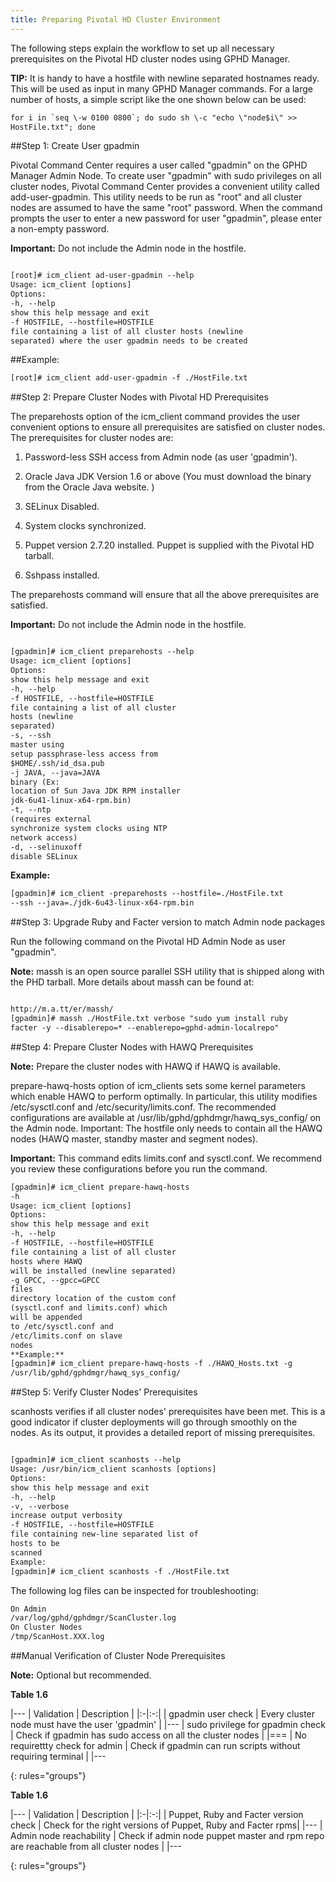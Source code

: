```yaml
---
title: Preparing Pivotal HD Cluster Environment
---
```


The following steps explain the workflow to set up all necessary prerequisites on the
Pivotal HD cluster nodes using GPHD Manager.

**TIP:** It is handy to have a hostfile with newline separated hostnames ready. This will
         be used as input in many GPHD Manager commands. For a large number of hosts, a
         simple script like the one shown below can be used:

```xml
for i in `seq \-w 0100 0800`; do sudo sh \-c "echo \"node$i\" >>
HostFile.txt"; done
```


##Step 1: Create User gpadmin


Pivotal Command Center requires a user called "gpadmin" on the GPHD Manager
Admin Node. To create user "gpadmin" with sudo privileges on all cluster nodes,
Pivotal Command Center provides a convenient utility called add-user-gpadmin. This
utility needs to be run as "root" and all cluster nodes are assumed to have the same
"root" password. When the command prompts the user to enter a new password for
user "gpadmin", please enter a non-empty password.

**Important:** Do not include the Admin node in the hostfile.

```xml

[root]# icm_client ad-user-gpadmin --help
Usage: icm_client [options]
Options:
-h, --help
show this help message and exit
-f HOSTFILE, --hostfile=HOSTFILE
file containing a list of all cluster hosts (newline
separated) where the user gpadmin needs to be created

```
##Example:

```xml
[root]# icm_client add-user-gpadmin -f ./HostFile.txt

```

##Step 2: Prepare Cluster Nodes with Pivotal HD Prerequisites


The preparehosts option of the icm_client command provides the user convenient
options to ensure all prerequisites are satisfied on cluster nodes. The prerequisites for
cluster nodes are:

1.	Password-less SSH access from Admin node (as user 'gpadmin').

2. 	Oracle Java JDK Version 1.6 or above (You must download the binary from the
  	Oracle Java website. )

3. 	SELinux Disabled.

4. 	System clocks synchronized.

5. 	Puppet version 2.7.20 installed. Puppet is supplied with the Pivotal HD tarball.

6. 	Sshpass installed.

The preparehosts command will ensure that all the above prerequisites are satisfied.

**Important:** Do not include the Admin node in the hostfile.

```xml

[gpadmin]# icm_client preparehosts --help
Usage: icm_client [options]
Options:
show this help message and exit
-h, --help
-f HOSTFILE, --hostfile=HOSTFILE
file containing a list of all cluster
hosts (newline
separated)
-s, --ssh
master using
setup passphrase-less access from
$HOME/.ssh/id_dsa.pub
-j JAVA, --java=JAVA
binary (Ex:
location of Sun Java JDK RPM installer
jdk-6u41-linux-x64-rpm.bin)
-t, --ntp
(requires external
synchronize system clocks using NTP
network access)
-d, --selinuxoff
disable SELinux
```

**Example:**

```xml
[gpadmin]# icm_client -preparehosts --hostfile=./HostFile.txt
--ssh --java=./jdk-6u43-linux-x64-rpm.bin

```

##Step 3: Upgrade Ruby and Facter version to match Admin node packages

Run the following command on the Pivotal HD Admin Node as user "gpadmin".

**Note:** massh is an open source parallel SSH utility that is shipped along with the PHD
tarball. More details about massh can be found at:

```xml

http://m.a.tt/er/massh/
[gpadmin]# massh ./HostFile.txt verbose "sudo yum install ruby
facter -y --disablerepo=* --enablerepo=gphd-admin-localrepo"

```

##Step 4: Prepare Cluster Nodes with HAWQ Prerequisites


**Note:** Prepare the cluster nodes with HAWQ if HAWQ is available.

prepare-hawq-hosts option of icm_clients sets some kernel parameters which enable
HAWQ to perform optimally. In particular, this utility modifies /etc/sysctl.conf and
/etc/security/limits.conf. The recommended configurations are available at
/usr/lib/gphd/gphdmgr/hawq_sys_config/ on the Admin node.
Important: The hostfile only needs to contain all the HAWQ nodes (HAWQ master,
standby master and segment nodes).

**Important:** This command edits limits.conf and sysctl.conf. We recommend you
review these configurations before you run the command.

```xml
[gpadmin]# icm_client prepare-hawq-hosts
-h
Usage: icm_client [options]
Options:
show this help message and exit
-h, --help
-f HOSTFILE, --hostfile=HOSTFILE
file containing a list of all cluster
hosts where HAWQ
will be installed (newline separated)
-g GPCC, --gpcc=GPCC
files
directory location of the custom conf
(sysctl.conf and limits.conf) which
will be appended
to /etc/sysctl.conf and
/etc/limits.conf on slave
nodes
**Example:**
[gpadmin]# icm_client prepare-hawq-hosts -f ./HAWQ_Hosts.txt -g
/usr/lib/gphd/gphdmgr/hawq_sys_config/

```

##Step 5: Verify Cluster Nodes' Prerequisites


scanhosts verifies if all cluster nodes' prerequisites have been met. This is a good
indicator if cluster deployments will go through smoothly on the nodes. As its output,
it provides a detailed report of missing prerequisites.

```xml

[gpadmin]# icm_client scanhosts --help
Usage: /usr/bin/icm_client scanhosts [options]
Options:
show this help message and exit
-h, --help
-v, --verbose
increase output verbosity
-f HOSTFILE, --hostfile=HOSTFILE
file containing new-line separated list of
hosts to be
scanned
Example:
[gpadmin]# icm_client scanhosts -f ./HostFile.txt
```
The following log files can be inspected for troubleshooting:
```xml
On Admin
/var/log/gphd/gphdmgr/ScanCluster.log
On Cluster Nodes
/tmp/ScanHost.XXX.log

```

##Manual Verification of Cluster Node Prerequisites


**Note:** Optional but recommended.


**Table 1.6**

|---
| Validation | Description |
|:-|:-:|
| gpadmin user check | Every cluster node must have the user 'gpadmin' |
|---
| sudo privilege for gpadmin check | Check if gpadmin has sudo access on all the cluster nodes |
|===
| No requirettty check for admin | Check if gpadmin can run scripts without requiring terminal |
|---

{: rules="groups"}

**Table 1.6**

|---
| Validation | Description |
|:-|:-:|
| Puppet, Ruby and Facter version check | Check for the right versions of Puppet, Ruby and Facter rpms|
|---
| Admin node reachability | Check if admin node puppet master and rpm repo are reachable from all cluster nodes |
|---

{: rules="groups"}

